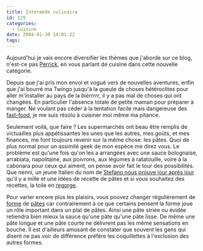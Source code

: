 ```yaml
---
title: Intermède culinaire
id: 129
categories:
  - Cuisine
date: 2004-01-30 14:01:22
tags:
---
```


Aujourd'hui je vais encore diversifier les thèmes que j'aborde sur ce blog, n'est-ce pas [Perrick](http://www.onpk.net/ "On PK"), en vous parlant de cuisine dans cette nouvelle catégorie.

Depuis que j'ai pris mon envol et vogué vers de nouvelles aventures, enfin que j'ai bourré ma Twingo jusqu'à la gueule de choses hétéroclites pour aller m'installer au pays de la _bièrrrrr_, il y a pas mal de choses qui ont changées. En particulier l'absence totale de petite maman pour préparer à manger. Ne voulant pas céder à la tentation facile mais dangereuse des [fast-food](http://www.nypost.com/entertainment/16393.htm " ARCH ENEMY"), je me suis résolu à cuisiner moi même ma pitance.

Seulement voilà, que faire ? Les supermarchés ont beau être remplis de victuailles plus appétissantes les unes que les autres, mes goûts, et mes finances, me font toujours revenir sur la même chose: les pâtes. Quoi de plus normal pour un assimilé geek de mon espèce me direz vous. Le problème est qu'une fois qu'on les a arrangées avec une sauce bolognaise, arrabiata, napolitaine, aux poivrons, aux légumes à ratatouille, voire à la cabonara pour ceux qui aiment, on pense avoir fait le tour des possibilités. Que nenni, un jeune Italien du nom de [Stefano nous prouve jour après jour](http://www.stefo.net/full.html "The pasta-log project") qu'il y a mille et une idées de recette de pâtes et si vous souhaitez des recettes, la toile en [regorge](http://www.ilovepasta.org/recipes.html "Pasta recipes").

Pour varier encore plus les plaisirs, vous pouvez changer régulièrement de [forme](http://www.ilovepasta.org/shapes.html "Pasta shapes") de [pâtes](http://www.pasta.it/forme.htm "Le forme della pasta") car contrairement à ce que certains pensent la forme joue un rôle important dans un plat de pâtes. Ainsi une pâte striée ou évidée retiendra bien mieux la sauce qu'une pâte qu'une pâte lisse. De même une pâte longue et une pâte courte ne délivrent pas les même sensations en bouche. Il est d'ailleurs amusant de constater que souvent les gens qui disent ne pas voir de différence préfère les coquillettes à l'exclusion des autres formes.